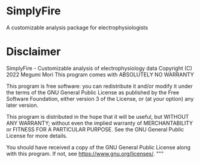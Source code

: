 # SimplyFire
A customizable analysis package for electrophysiologists



# Disclaimer
SimplyFire - Customizable analysis of electrophysiology data
Copyright (C) 2022 Megumi Mori
This program comes with ABSOLUTELY NO WARRANTY

This program is free software: you can redistribute it and/or modify
it under the terms of the GNU General Public License as published by
the Free Software Foundation, either version 3 of the License, or
(at your option) any later version.

This program is distributed in the hope that it will be useful,
but WITHOUT ANY WARRANTY; without even the implied warranty of
MERCHANTABILITY or FITNESS FOR A PARTICULAR PURPOSE.  See the
GNU General Public License for more details.

You should have received a copy of the GNU General Public License
along with this program.  If not, see <https://www.gnu.org/licenses/>.
"""